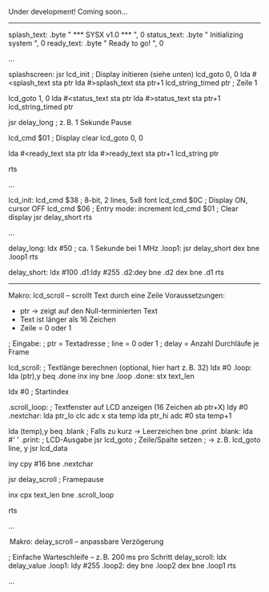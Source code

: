 Under development! Coming soon...

---

splash_text:
  .byte "  *** SYSX v1.0 ***  ", 0
status_text:
  .byte " Initializing system ", 0
ready_text:
  .byte "     Ready to go!     ", 0
 
 ...
 
 splashscreen:
  jsr lcd_init         ; Display initieren (siehe unten)
  lcd_goto 0, 0
  lda #<splash_text
  sta ptr
  lda #>splash_text
  sta ptr+1
  lcd_string_timed ptr ; Zeile 1

  lcd_goto 1, 0
  lda #<status_text
  sta ptr
  lda #>status_text
  sta ptr+1
  lcd_string_timed ptr

  jsr delay_long       ; z. B. 1 Sekunde Pause

  lcd_cmd $01          ; Display clear
  lcd_goto 0, 0

  lda #<ready_text
  sta ptr
  lda #>ready_text
  sta ptr+1
  lcd_string ptr

  rts
  
  ...
  
 lcd_init:
  lcd_cmd $38    ; 8-bit, 2 lines, 5x8 font
  lcd_cmd $0C    ; Display ON, cursor OFF
  lcd_cmd $06    ; Entry mode: increment
  lcd_cmd $01    ; Clear display
  jsr delay_short
  rts
  
 ...

delay_long:
  ldx #50      ; ca. 1 Sekunde bei 1 MHz
.loop1:
  jsr delay_short
  dex
  bne .loop1
  rts

delay_short:
  ldx #100
.d1:ldy #255
.d2:dey
    bne .d2
  dex
  bne .d1
  rts
  
---


 Makro: lcd_scroll – scrollt Text durch eine Zeile
Voraussetzungen:
- ptr → zeigt auf den Null-terminierten Text
- Text ist länger als 16 Zeichen
- Zeile = 0 oder 1

; Eingabe:
;   ptr     = Textadresse
;   line    = 0 oder 1
;   delay   = Anzahl Durchläufe je Frame

lcd_scroll:
  ; Textlänge berechnen (optional, hier hart z. B. 32)
  ldx #0
.loop:
  lda (ptr),y
  beq .done
  inx
  iny
  bne .loop
.done:
  stx text_len

  ldx #0        ; Startindex

.scroll_loop:
  ; Textfenster auf LCD anzeigen (16 Zeichen ab ptr+X)
  ldy #0
.nextchar:
  lda ptr_lo
  clc
  adc x
  sta temp
  lda ptr_hi
  adc #0
  sta temp+1

  lda (temp),y
  beq .blank     ; Falls zu kurz → Leerzeichen
  bne .print
.blank:
  lda #' '
.print:
  ; LCD-Ausgabe
  jsr lcd_goto   ; Zeile/Spalte setzen
  ; → z. B. lcd_goto line, y
  jsr lcd_data

  iny
  cpy #16
  bne .nextchar

  jsr delay_scroll   ; Framepause

  inx
  cpx text_len
  bne .scroll_loop

  rts
  
  ...
  
   Makro: delay_scroll – anpassbare Verzögerung
  
  
; Einfache Warteschleife – z. B. 200 ms pro Schritt
delay_scroll:
  ldx delay_value
.loop1:
  ldy #255
.loop2:
  dey
  bne .loop2
  dex
  bne .loop1
  rts

...




  
